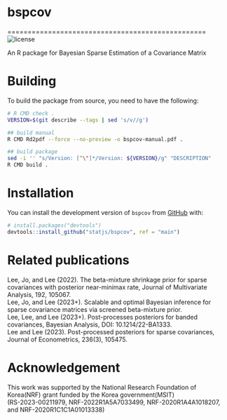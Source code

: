 # bspcov
=================================================
![license](https://img.shields.io/badge/Licence-GPL--2-blue.svg)

An R package for Bayesian Sparse Estimation of a Covariance Matrix

# Building

To build the package from source, you need to have the following:

```bash
# R CMD check .
VERSION=$(git describe --tags | sed 's/v//g')

## build manual
R CMD Rd2pdf --force --no-preview -o bspcov-manual.pdf .

## build package
sed -i '' "s/Version: [^\"]*/Version: ${VERSION}/g" "DESCRIPTION"
R CMD build .
```

# Installation

You can install the development version of `bspcov` from [GitHub](https://github.com/statjs/bspcov) with:

```r
# install.packages("devtools")
devtools::install_github("statjs/bspcov", ref = "main")
```

# Related publications

Lee, Jo, and Lee (2022). The beta-mixture shrinkage prior for sparse covariances with posterior near-minimax rate, Journal of Multivariate Analysis, 192, 105067.  
Lee, Jo, and Lee (2023+). Scalable and optimal Bayesian inference for sparse covariance matrices via screened beta-mixture prior.  
Lee, Lee, and Lee (2023+). Post-processes posteriors for banded covariances, Bayesian Analysis, DOI: 10.1214/22-BA1333.  
Lee and Lee (2023). Post-processed posteriors for sparse covariances, Journal of Econometrics, 236(3), 105475.

# Acknowledgement

This work was supported by the National Research Foundation of Korea(NRF) grant funded by the Korea government(MSIT)   
(RS-2023-00211979, NRF-2022R1A5A7033499, NRF-2020R1A4A1018207, and NRF-2020R1C1C1A01013338)
